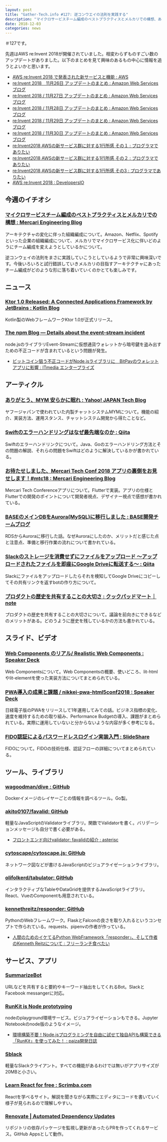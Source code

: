 ```yaml
---
layout: post
title: "Gather-Tech.info #127: 逆コンウエイの法則を実践する"
description: "マイクロサービスチーム編成のベストプラクティスとメルカリでの構想、ありがとうMYM 安らかに眠れ など"
date: 2018-12-03
categories: news
---
```


＃127です。

先週はAWS re:Invent 2018が開催されていました。相変わらずものすごい数のアップデートがありました。以下のまとめを見て興味のあるもの中心に情報を追うとよいかと思います。

- [AWS re:Invent 2018 で発表された新サービスと機能 : AWS](https://aws.amazon.com/jp/new/reinvent/)
- [re:Invent 2018　11月26日 アップデートのまとめ : Amazon Web Services ブログ](https://aws.amazon.com/jp/blogs/news/reinvent-2018-11-26-updates/)
- [re:Invent 2018 / 11月27日 アップデートのまとめ : Amazon Web Services ブログ](https://aws.amazon.com/jp/blogs/news/reinvent-2018-11-27-updates/)
- [re:Invent 2018 / 11月28日 アップデートのまとめ : Amazon Web Services ブログ](https://aws.amazon.com/jp/blogs/news/reinvent-2018-11-28-updates/?nc1=b_rp)
- [re:Invent 2018 / 11月29日 アップデートのまとめ : Amazon Web Services ブログ](https://aws.amazon.com/jp/blogs/news/reinvent-2018-11-29-updates/?nc1=b_rp)
- [re:Invent 2018 / 11月30日 アップデートのまとめ : Amazon Web Services ブログ](https://aws.amazon.com/jp/blogs/news/reinvent-2018-11-30-updates/)
- [re:Invent2018 AWSの新サービス群に対する1行所感 その１ : プログラマでありたい](https://blog.takuros.net/entry/2018/11/28/092719)
- [re:Invent2018 AWSの新サービス群に対する1行所感 その２ : プログラマでありたい](https://blog.takuros.net/entry/2018/11/29/092703)
- [re:Invent2018 AWSの新サービス群に対する1行所感 その3 : プログラマでありたい](https://blog.takuros.net/entry/2018/12/01/004332)
- [AWS re:Invent 2018 : DevelopersIO](https://dev.classmethod.jp/series/aws-reinvent-2018/)

## 今週のイチオシ

### [マイクロサービスチーム編成のベストプラクティスとメルカリでの構想 : Mercari Engineering Blog](https://tech.mercari.com/entry/2018/12/01/200159)

アーキテクチャの変化に伴った組織編成について。Amazon、Netflix、Spotifyといった企業の組織編成について、メルカリでマイクロサービス化に伴いどのようにチーム編成を変えようとしているかについて。

逆コンウェイの法則をまさに実践していこうとしているようで非常に興味深いです。今後いろいろと試行錯誤していきメルカリの目指すアーキテクチャにあったチーム編成がどのような形に落ち着いていくのかとても楽しみです。

## ニュース

### [Ktor 1.0 Released: A Connected Applications Framework by JetBrains : Kotlin Blog](https://blog.jetbrains.com/kotlin/2018/11/ktor-1-0/)

Kotlin製のWebフレームワークKtor 1.0が正式リリース。

### [The npm Blog — Details about the event-stream incident](https://blog.npmjs.org/post/180565383195/details-about-the-event-stream-incident)

node.jsのライブラリEvent-Streamに仮想通貨ウォレットから暗号鍵を盗み出すための不正コードが含まれているという問題が発生。

- [ビットコイン狙う不正コードがNode.jsライブラリに　BitPayのウォレットアプリに影響 : ITmedia エンタープライズ](http://www.itmedia.co.jp/enterprise/articles/1811/28/news082.html)

## アーティクル

### [ありがとう、MYM 安らかに眠れ : Yahoo! JAPAN Tech Blog](https://techblog.yahoo.co.jp/advent-calendar-2018/goodbye-mym/)

ヤフージャパンで使われていた内製チャットシステムMYMについて。機能の紹介、実装方法、運用スタンス、チャットシステム開発から得たことなど。

### [Swiftのエラーハンドリングはなぜ最先端なのか : Qiita](https://qiita.com//omochimetaru/items/c30f7a021fb9b8f0fa92)

Swiftのエラーハンドリンクについて。Java、Goのエラーハンドリング方法とその問題の解説、それらの問題をSwiftはどのように解決しているかが書かれている。

### [お待たせしました、Mercari Tech Conf 2018 アプリの裏側をお見せします！#mtc18 : Mercari Engineering Blog](https://tech.mercari.com/entry/2018/11/27/141042)

Mercari Tech Conferenceアプリについて。Flutterで実装。アプリの仕様とFlutterでの開発のポイントについて開発者視点、デザイナー視点で感想が書かれている。

### [BASEのメインDBをAurora(MySQL)に移行しました : BASE開発チームブログ](https://devblog.thebase.in/entry/2018/11/28/110000)

RDSからAuroraに移行した話。なぜAuroraにしたのか、メリットだと感じた点と注意点、準備と移行作業の流れについて書かれている。

### [Slackのストレージを消費せずにファイルをアップロード ～アップロードされたファイルを即座にGoogle Driveに転送する～ : Qiita](https://qiita.com/GMA/items/7e3e7cedcb880f2c1dc9)

Slackにファイルをアップロードしたらそれを検知してGoogle Driveにコピーしてその共有リンクを返すbotの作り方について。

### [プロダクトの歴史を共有することの大切さ : クックパッドマート｜note](https://note.mu/cookpad_mart/n/n77a115fe0343)

プロダクトの歴史を共有することの大切さについて。議論を前向きにできるなどのメリットがある。どのうように歴史を残しているかの方法も書かれている。

## スライド、ビデオ

### [Web Components のリアル/ Realistic Web Components : Speaker Deck](https://speakerdeck.com/aggre/realistic-web-components)

Web Componentsについて。Web Componentsの概要、使いどころ、lit-htmlやlit-elementを使った実装方法についてまとめられている。

### [PWA導入の成果と課題 / nikkei-pwa-html5conf2018 : Speaker Deck](https://speakerdeck.com/sisidovski/nikkei-pwa-html5conf2018)

日経電子版のPWAをリリースして1年運用してみての話。ビジネス指標の変化、速度を維持するための取り組み、Performance Budgetの導入、課題がまとめられている。実際に運用していないと分からないような内容が多く参考になる。

### [FIDO認証によるパスワードレスログイン実装入門 : SlideShare](https://www.slideshare.net/techblogyahoo/fido-124019677)

FIDOについて。FIDOの技術仕様、認証フローの詳細についてまとめられている。

## ツール、ライブラリ

### [wagoodman/dive : GitHub](https://github.com/wagoodman/dive)

Dockerイメージのレイヤーごとの情報を調べるツール。Go製。

### [akito0107/favalid: GitHub](https://github.com/akito0107/favalid)

軽量なJavaScriptのValidatorライブラリ。関数でValidatorを書く。バリデーションメッセージも自分で書く必要がある。

- [フロントエンド向けvalidator: favalidの紹介 : asterisc](http://akito0107.hatenablog.com/entry/2018/11/23/195538)

### [cytoscape/cytoscape.js: GitHub](https://github.com/cytoscape/cytoscape.js)

ネットワーク図などが書けるJavaScriptのビジュアライゼーションライブラリ。

### [olifolkerd/tabulator: GitHub](https://github.com/olifolkerd/tabulator)

インタラクティブなTableやDataGridを提供するJavaScriptライブラリ。React、VueのComponentも用意されている。

### [kennethreitz/responder: GitHub](https://github.com/kennethreitz/responder)

PythonのWebフレームワーク。FlaskとFalconの良さを取り入れるというコンセプトで作られている。requests、pipenvの作者が作っている。

- [人間のためのイケてるPython WebFramework「responder」、そして作者のKenneth Reitzについて : フリーランチ食べたい](https://blog.ikedaosushi.com/entry/2018/12/01/195512)

## サービス、アプリ

### [SummarizeBot](https://www.summarizebot.com/)

URLなどを共有すると要約やキーワード抽出をしてくれるBot。SlackとFacebook messangerに対応。

### [RunKit is Node prototyping](https://runkit.com/home)

nodeのplayground環境サービス。ビジュアライゼーションもできる。Jupyter Notebookのnode版のようなイメージ。

- [環境構築不要！Node.jsプログラミングを自由に試せて独自APIも構築できる「RunKit」を使ってみた！ : paiza開発日誌](https://paiza.hatenablog.com/entry/2018/11/28/%E7%92%B0%E5%A2%83%E6%A7%8B%E7%AF%89%E4%B8%8D%E8%A6%81%EF%BC%81Node.js%E3%83%97%E3%83%AD%E3%82%B0%E3%83%A9%E3%83%9F%E3%83%B3%E3%82%B0%E3%82%92%E8%87%AA%E7%94%B1%E3%81%AB%E8%A9%A6%E3%81%9B%E3%81%A6)

### [Sblack](https://www.sblack.online/)

軽量なSlackクライアント。すべての機能があるわけでは無いがアプリサイズが20MBと小さい。

### [Learn React for free : Scrimba.com](https://scrimba.com/g/glearnreact)

Reactを学べるサイト。解説を聞きながら実際にエディタにコードを書いていく様子が見られるので理解しやすい。

### [Renovate | Automated Dependency Updates](https://renovatebot.com/)

リポジトリの依存パッケージを監視し更新があったらPRを作ってくれるサービス。GitHub Appsとして動作。
